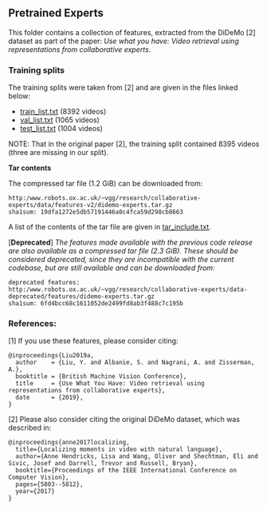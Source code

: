 ## Pretrained Experts

This folder contains a collection of features, extracted from the DiDeMo [2] dataset as part of the paper:
*Use what you have: Video retrieval using representations from collaborative experts*.

### Training splits

The training splits were taken from [2] and are given in the files linked below:

* [train_list.txt](train_list.txt) (8392 videos)
* [val_list.txt](val_list.txt) (1065 videos)
* [test_list.txt](test_list.txt) (1004 videos)

NOTE: That in the original paper [2], the training split contained 8395 videos (three are missing in our split).


**Tar contents**

The compressed tar file (1.2 GiB) can be downloaded from:

```
http:/www.robots.ox.ac.uk/~vgg/research/collaborative-experts/data/features-v2/didemo-experts.tar.gz
sha1sum: 19dfa1272e5db57191446a0c4fca59d298cb8663
```

A list of the contents of the tar file are given in [tar_include.txt](tar_include.txt).

[**Deprecated**] *The features made available with the previous code release are also available as a compressed tar file (2.3 GiB). These should be considered deprecated, since they are incompatible with the current codebase, but are still available and can be downloaded from:*

```
deprecated features: http:/www.robots.ox.ac.uk/~vgg/research/collaborative-experts/data-deprecated/features/didemo-experts.tar.gz
sha1sum: 6fd4bcc68c1611052de2499fd8ab3f488c7c195b
```


### References:

[1] If you use these features, please consider citing:
```
@inproceedings{Liu2019a,
  author    = {Liu, Y. and Albanie, S. and Nagrani, A. and Zisserman, A.},
  booktitle = {British Machine Vision Conference},
  title     = {Use What You Have: Video retrieval using representations from collaborative experts},
  date      = {2019},
}
```

[2] Please also consider citing the original DiDeMo dataset, which was described in:

```
@inproceedings{anne2017localizing,
  title={Localizing moments in video with natural language},
  author={Anne Hendricks, Lisa and Wang, Oliver and Shechtman, Eli and Sivic, Josef and Darrell, Trevor and Russell, Bryan},
  booktitle={Proceedings of the IEEE International Conference on Computer Vision},
  pages={5803--5812},
  year={2017}
}
```